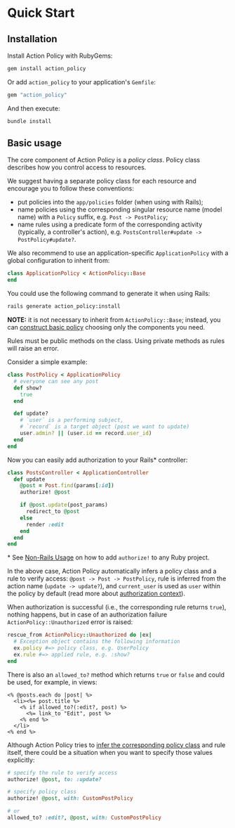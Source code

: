 # Quick Start

## Installation

Install Action Policy with RubyGems:

```ruby
gem install action_policy
```

Or add `action_policy` to your application's `Gemfile`:

```ruby
gem "action_policy"
```

And then execute:

```sh
bundle install
```

## Basic usage

The core component of Action Policy is a _policy class_. Policy class describes how you control access to resources.

We suggest having a separate policy class for each resource and encourage you to follow these conventions:

- put policies into the `app/policies` folder (when using with Rails);
- name policies using the corresponding singular resource name (model name) with a `Policy` suffix, e.g. `Post -> PostPolicy`;
- name rules using a predicate form of the corresponding activity (typically, a controller's action), e.g. `PostsController#update -> PostPolicy#update?`.

We also recommend to use an application-specific `ApplicationPolicy` with a global configuration to inherit from:

```ruby
class ApplicationPolicy < ActionPolicy::Base
end
```

You could use the following command to generate it when using Rails:

```sh
rails generate action_policy:install
```

**NOTE:** it is not necessary to inherit from `ActionPolicy::Base`; instead, you can [construct basic policy](custom_policy.md) choosing only the components you need.

Rules must be public methods on the class. Using private methods as rules will raise an error.

Consider a simple example:

```ruby
class PostPolicy < ApplicationPolicy
  # everyone can see any post
  def show?
    true
  end

  def update?
    # `user` is a performing subject,
    # `record` is a target object (post we want to update)
    user.admin? || (user.id == record.user_id)
  end
end
```

Now you can easily add authorization to your Rails\* controller:

```ruby
class PostsController < ApplicationController
  def update
    @post = Post.find(params[:id])
    authorize! @post

    if @post.update(post_params)
      redirect_to @post
    else
      render :edit
    end
  end
end
```

\* See [Non-Rails Usage](non_rails.md) on how to add `authorize!` to any Ruby project.

In the above case, Action Policy automatically infers a policy class and a rule to verify access: `@post -> Post -> PostPolicy`, rule is inferred from the action name (`update -> update?`), and `current_user` is used as `user` within the policy by default (read more about [authorization context](authorization_context.md)).

When authorization is successful (i.e., the corresponding rule returns `true`), nothing happens, but in case of an authorization failure `ActionPolicy::Unauthorized` error is raised:

```ruby
rescue_from ActionPolicy::Unauthorized do |ex|
  # Exception object contains the following information
  ex.policy #=> policy class, e.g. UserPolicy
  ex.rule #=> applied rule, e.g. :show?
end
```

There is also an `allowed_to?` method which returns `true` or `false` and could be used, for example, in views:

```erb
<% @posts.each do |post| %>
  <li><%= post.title %>
    <% if allowed_to?(:edit?, post) %>
      <%= link_to "Edit", post %>
    <% end %>
  </li>
<% end %>
```

Although Action Policy tries to [infer the corresponding policy class](policy_lookup.md) and rule itself, there could be a situation when you want to specify those values explicitly:

```ruby
# specify the rule to verify access
authorize! @post, to: :update?

# specify policy class
authorize! @post, with: CustomPostPolicy

# or
allowed_to? :edit?, @post, with: CustomPostPolicy
```
